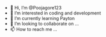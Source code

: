 - 👋 Hi, I’m @Poojagore123
- 👀 I’m interested in coding and development 
- 🌱 I’m currently learning Payton 
- 💞️ I’m looking to collaborate on ...
- 📫 How to reach me ...

<!---
Poojagore123/Poojagore123 is a ✨ special ✨ repository because its `README.md` (this file) appears on your GitHub profile.
You can click the Preview link to take a look at your changes.
--->

